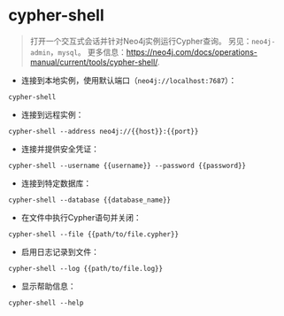 # cypher-shell

> 打开一个交互式会话并针对Neo4j实例运行Cypher查询。
> 另见：`neo4j-admin`，`mysql`。
> 更多信息：<https://neo4j.com/docs/operations-manual/current/tools/cypher-shell/>.

- 连接到本地实例，使用默认端口（`neo4j://localhost:7687`）：

`cypher-shell`

- 连接到远程实例：

`cypher-shell --address neo4j://{{host}}:{{port}}`

- 连接并提供安全凭证：

`cypher-shell --username {{username}} --password {{password}}`

- 连接到特定数据库：

`cypher-shell --database {{database_name}}`

- 在文件中执行Cypher语句并关闭：

`cypher-shell --file {{path/to/file.cypher}}`

- 启用日志记录到文件：

`cypher-shell --log {{path/to/file.log}}`

- 显示帮助信息：

`cypher-shell --help`